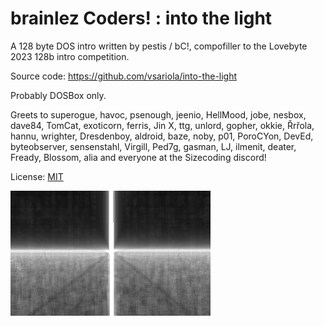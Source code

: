 # brainlez Coders! : into the light

A 128 byte DOS intro written by pestis / bC!, compofiller to the
Lovebyte 2023 128b intro competition.

Source code: https://github.com/vsariola/into-the-light

Probably DOSBox only.

Greets to superogue, havoc, psenough, jeenio, HellMood, jobe, nesbox,
dave84, TomCat, exoticorn, ferris, Jin X, ttg, unlord, gopher, okkie,
Řrřola, hannu, wrighter, Dresdenboy, aldroid, baze, noby, p01, PoroCYon,
DevEd, byteobserver, sensenstahl, Virgill, Ped7g, gasman, LJ, ilmenit,
deater, Fready, Blossom, alia and everyone at the Sizecoding discord!

License: [MIT](LICENSE)

![Screenshot of the intro](screenshot.png)